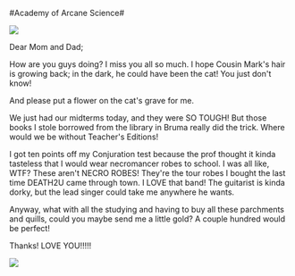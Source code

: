 #Academy of Arcane Science#

![](http://westkarana.com/images/academy.jpg)

Dear Mom and Dad;

How are you guys doing? I miss you all so much. I hope Cousin Mark's hair is growing back; in the dark, he could have been the cat! You just don't know!

And please put a flower on the cat's grave for me.

We just had our midterms today, and they were SO TOUGH! But those books I stole borrowed from the library in Bruma really did the trick. Where would we be without Teacher's Editions!

I got ten points off my Conjuration test because the prof thought it kinda tasteless that I would wear necromancer robes to school. I was all like, WTF? These aren't NECRO ROBES! They're the tour robes I bought the last time DEATH2U came through town. I LOVE that band! The guitarist is kinda dorky, but the lead singer could take me anywhere he wants.

Anyway, what with all the studying and having to buy all these parchments and quills, could you maybe send me a little gold? A couple hundred would be perfect!

Thanks! LOVE YOU!!!!!

![](http://westkarana.com/images/boethia.jpg)
